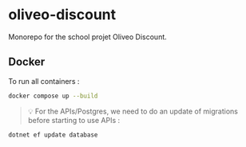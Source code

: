 # oliveo-discount
Monorepo for the school projet Oliveo Discount. 

## Docker

To run all containers :

```bash
docker compose up --build
```

> :bulb: For the APIs/Postgres, we need to do an update of migrations before starting to use APIs :
```bash
dotnet ef update database
```
